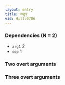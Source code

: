 ```yaml
---
layout: entry
title: མཐུན་
vid: Hill:0786
---
```

### Dependencies (N = 2)
* `arg1` 2
* `cop` 1


### Two overt arguments


### Three overt arguments
